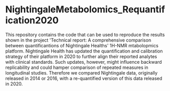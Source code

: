 # NightingaleMetabolomics_Requantification2020
This repository contains the code that can be used to reproduce the results shown in the project 'Technical report: A comprehensive comparison between quantificantions of Nightingale Healths' 1H-NMR mtabolopmics platform.
Nightingale Health has updated the quantification and calibration strategy of their platform in 2020 to further align their reported analytes with clinical standards. 
Such updates, however, might influence backward replicability and could hamper comparison of repeated measures in longitudinal studies.
Therefore we compared Nightingale data, originally released in 2014 or 2016, with a re-quantified version of this data released in 2020.
